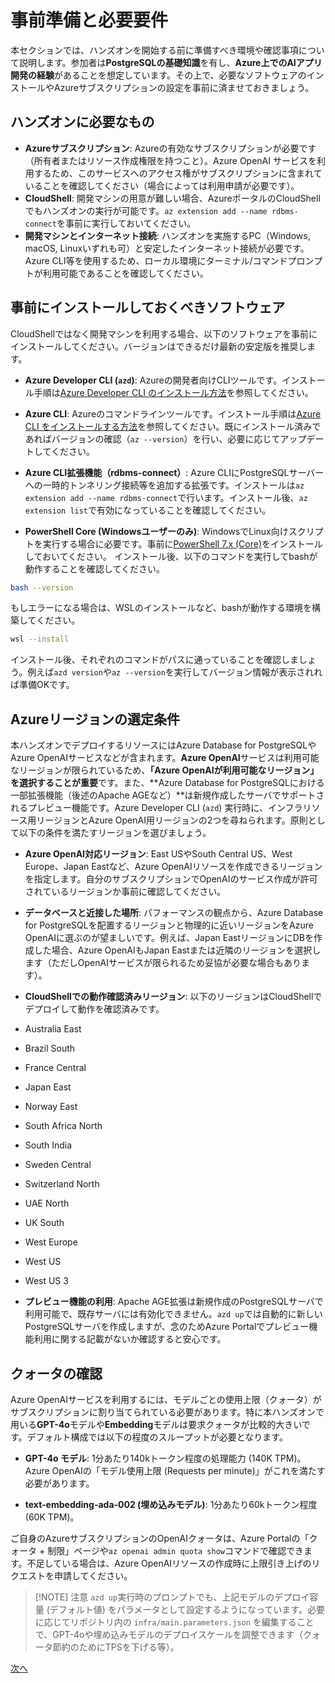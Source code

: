# 事前準備と必要要件

本セクションでは、ハンズオンを開始する前に準備すべき環境や確認事項について説明します。参加者は**PostgreSQLの基礎知識**を有し、**Azure上でのAIアプリ開発の経験**があることを想定しています。その上で、必要なソフトウェアのインストールやAzureサブスクリプションの設定を事前に済ませておきましょう。

## ハンズオンに必要なもの
- **Azureサブスクリプション**: Azureの有効なサブスクリプションが必要です（所有者またはリソース作成権限を持つこと）。Azure OpenAI サービスを利用するため、このサービスへのアクセス権がサブスクリプションに含まれていることを確認してください（場合によっては利用申請が必要です）。
- **CloudShell**: 開発マシンの用意が難しい場合、AzureポータルのCloudShellでもハンズオンの実行が可能です。`az extension add --name rdbms-connect`を事前に実行しておいてください。
- **開発マシンとインターネット接続**: ハンズオンを実施するPC（Windows, macOS, Linuxいずれも可）と安定したインターネット接続が必要です。Azure CLI等を使用するため、ローカル環境にターミナル/コマンドプロンプトが利用可能であることを確認してください。

## 事前にインストールしておくべきソフトウェア

CloudShellではなく開発マシンを利用する場合、以下のソフトウェアを事前にインストールしてください。バージョンはできるだけ最新の安定版を推奨します。

- **Azure Developer CLI (`azd`)**: Azureの開発者向けCLIツールです。インストール手順は[Azure Developer CLI のインストール方法](https://learn.microsoft.com/ja-jp/azure/developer/azure-developer-cli/install-azd?tabs=winget-windows%2Cbrew-mac%2Cscript-linux&pivots=os-linux)を参照してください。

- **Azure CLI**: Azureのコマンドラインツールです。インストール手順は[Azure CLI をインストールする方法](https://learn.microsoft.com/ja-jp/cli/azure/install-azure-cli?view=azure-cli-latest)を参照してください。既にインストール済みであればバージョンの確認（`az --version`）を行い、必要に応じてアップデートしてください。

- **Azure CLI拡張機能（rdbms-connect）**: Azure CLIにPostgreSQLサーバーへの一時的トンネリング接続等を追加する拡張です。インストールは`az extension add --name rdbms-connect`で行います。インストール後、`az extension list`で有効になっていることを確認してください。

- **PowerShell Core (Windowsユーザーのみ)**: WindowsでLinux向けスクリプトを実行する場合に必要です。事前に[PowerShell 7.x (Core)](https://learn.microsoft.com/ja-jp/powershell/scripting/install/installing-powershell-on-windows?view=powershell-7.5)をインストールしておいてください。
インストール後、以下のコマンドを実行してbashが動作することを確認してください。
```sh
bash --version
```
もしエラーになる場合は、WSLのインストールなど、bashが動作する環境を構築してください。
```sh
wsl --install
```

インストール後、それぞれのコマンドがパスに通っていることを確認しましょう。例えば`azd version`や`az --version`を実行してバージョン情報が表示されれば準備OKです。

## Azureリージョンの選定条件

本ハンズオンでデプロイするリソースにはAzure Database for PostgreSQLやAzure OpenAIサービスなどが含まれます。**Azure OpenAI**サービスは利用可能なリージョンが限られているため、**「Azure OpenAIが利用可能なリージョン」を選択することが重要**です。また、**Azure Database for PostgreSQLにおける一部拡張機能（後述のApache AGEなど）**は新規作成したサーバでサポートされるプレビュー機能です。Azure Developer CLI (`azd`) 実行時に、インフラリソース用リージョンとAzure OpenAI用リージョンの2つを尋ねられます。原則として以下の条件を満たすリージョンを選びましょう。

- **Azure OpenAI対応リージョン**: East USやSouth Central US、West Europe、Japan Eastなど、Azure OpenAIリソースを作成できるリージョンを指定します。自分のサブスクリプションでOpenAIのサービス作成が許可されているリージョンか事前に確認してください。

- **データベースと近接した場所**: パフォーマンスの観点から、Azure Database for PostgreSQLを配置するリージョンと物理的に近いリージョンをAzure OpenAIに選ぶのが望ましいです。例えば、Japan EastリージョンにDBを作成した場合、Azure OpenAIもJapan Eastまたは近隣のリージョンを選択します（ただしOpenAIサービスが限られるため妥協が必要な場合もあります）。

- **CloudShellでの動作確認済みリージョン**: 以下のリージョンはCloudShellでデプロイして動作を確認済みです。
 - Australia East
 - Brazil South
 - France Central
 - Japan East
 - Norway East
 - South Africa North
 - South India
 - Sweden Central
 - Switzerland North
 - UAE North
 - UK South
 - West Europe
 - West US
 - West US 3

- **プレビュー機能の利用**: Apache AGE拡張は新規作成のPostgreSQLサーバで利用可能で、既存サーバには有効化できません。`azd up`では自動的に新しいPostgreSQLサーバを作成しますが、念のためAzure Portalでプレビュー機能利用に関する記載がないか確認すると安心です。

## クォータの確認

Azure OpenAIサービスを利用するには、モデルごとの使用上限（クォータ）がサブスクリプションに割り当てられている必要があります。特に本ハンズオンで用いる**GPT-4o**モデルや**Embedding**モデルは要求クォータが比較的大きいです。デフォルト構成では以下の程度のスループットが必要となります。

- **GPT-4o モデル**: 1分あたり140kトークン程度の処理能力 (140K TPM)。Azure OpenAIの「モデル使用上限 (Requests per minute)」がこれを満たす必要があります。

- **text-embedding-ada-002 (埋め込みモデル)**: 1分あたり60kトークン程度 (60K TPM)。

ご自身のAzureサブスクリプションのOpenAIクォータは、Azure Portalの「クォータ + 制限」ページや`az openai admin quota show`コマンドで確認できます。不足している場合は、Azure OpenAIリソースの作成時に上限引き上げのリクエストを申請してください。

> [!NOTE] 注意
> `azd up`実行時のプロンプトでも、上記モデルのデプロイ容量 (デフォルト値) をパラメータとして設定するようになっています。必要に応じてリポジトリ内の `infra/main.parameters.json` を編集することで、GPT-4oや埋め込みモデルのデプロイスケールを調整できます（クォータ節約のためにTPSを下げる等）。

[次へ](01-Introduction.md)

